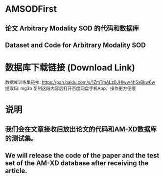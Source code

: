 # AMSODFirst
## 论文 Arbitrary Modality SOD 的代码和数据库
## Dataset and Code for Arbitrary Modality SOD

# 数据库下载链接 (Download Link)
数据库训练集链接: https://pan.baidu.com/s/1ZmTmALz0JHiww4h5xBkw6w 提取码: mg3b 复制这段内容后打开百度网盘手机App，操作更方便哦

# 说明
## 我们会在文章接收后放出论文的代码和AM-XD数据库的测试集。
## We will release the code of the paper and the test set of the AM-XD database after receiving the article.

